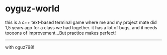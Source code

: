 # oyguz-world
this is a c++ text-based terminal game where me and my project mate did 1,5 years ago for a class we had together. it has a lot of bugs, and it needs toooons of improvement...But practice makes perfect!
*********************
with oguz798!
